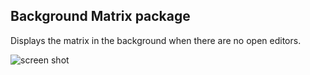 ## Background Matrix package

Displays the matrix in the background when there are no open editors.

![screen shot](https://f.cloud.github.com/assets/69169/1796267/c3de038c-6a60-11e3-8bf8-36f45684902c.png)
